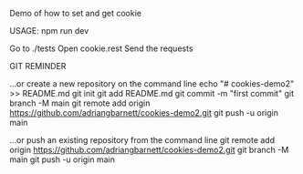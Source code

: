 Demo of how to set and get cookie

USAGE:
npm run dev

Go to ./tests
Open cookie.rest
Send the requests


GIT REMINDER

…or create a new repository on the command line
echo "# cookies-demo2" >> README.md
git init
git add README.md
git commit -m "first commit"
git branch -M main
git remote add origin https://github.com/adriangbarnett/cookies-demo2.git
git push -u origin main

…or push an existing repository from the command line
git remote add origin https://github.com/adriangbarnett/cookies-demo2.git
git branch -M main
git push -u origin main